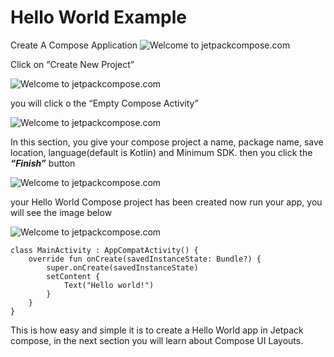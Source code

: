 # Hello World Example
Create A Compose Application
![Welcome to jetpackcompose.com](https://miro.medium.com/max/1400/1*Dz8H_lJ7TyMmgrsP9YB3Vw.png)

Click on “Create New Project”

![Welcome to jetpackcompose.com](https://miro.medium.com/max/1400/1*hbK3UCWSluoqQExYM85nGA.png)

you will click o the “Empty Compose Activity”

![Welcome to jetpackcompose.com](https://miro.medium.com/max/1400/1*1DHAKWDaaZeKS1Tbdj2WNA.png)

In this section, you give your compose project a name, package name, save location, language(default is Kotlin) and Minimum SDK. then you click the ***“Finish”*** button

![Welcome to jetpackcompose.com](https://miro.medium.com/max/1400/1*mwyZ9T3qe3qrMNHxEyydog.png)

your Hello World Compose project has been created now run your app, you will see the image below

![Welcome to jetpackcompose.com](https://miro.medium.com/max/896/1*cjI3QogKusrJ6VZxb2u5Og.png)

```
class MainActivity : AppCompatActivity() {
    override fun onCreate(savedInstanceState: Bundle?) {
        super.onCreate(savedInstanceState)
        setContent {
            Text("Hello world!")
        }
    }
}
```
This is how easy and simple it is to create a Hello World app in  Jetpack compose, in the next section you will learn about Compose UI Layouts.
